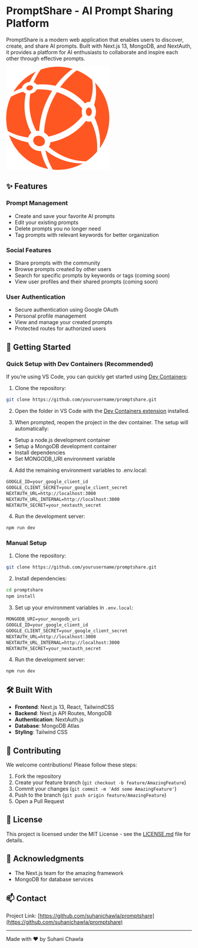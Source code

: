 # PromptShare - AI Prompt Sharing Platform

PromptShare is a modern web application that enables users to discover, create, and share AI prompts. Built with Next.js 13, MongoDB, and NextAuth, it provides a platform for AI enthusiasts to collaborate and inspire each other through effective prompts.

![PromptShare Logo](logo.svg)

## ✨ Features

### Prompt Management
- Create and save your favorite AI prompts
- Edit your existing prompts
- Delete prompts you no longer need
- Tag prompts with relevant keywords for better organization

### Social Features
- Share prompts with the community
- Browse prompts created by other users
- Search for specific prompts by keywords or tags (coming soon)
- View user profiles and their shared prompts (coming soon)

### User Authentication
- Secure authentication using Google OAuth
- Personal profile management
- View and manage your created prompts
- Protected routes for authorized users

## 🚀 Getting Started

### Quick Setup with Dev Containers (Recommended)

If you’re using VS Code, you can quickly get started using [Dev Containers](https://code.visualstudio.com/docs/devcontainers/containers):

1. Clone the repository:
```bash
git clone https://github.com/yourusername/promptshare.git
```

2. Open the folder in VS Code with the [Dev Containers extension](https://marketplace.visualstudio.com/items?itemName=ms-vscode-remote.remote-containers) installed.

3. When prompted, reopen the project in the dev container. The setup will automatically:
- Setup a node.js development container
- Setup a MongoDB development container
- Install dependencies
- Set MONGODB_URI environment variable

4. Add the remaining environment variables to .env.local:
```env
GOOGLE_ID=your_google_client_id
GOOGLE_CLIENT_SECRET=your_google_client_secret
NEXTAUTH_URL=http://localhost:3000
NEXTAUTH_URL_INTERNAL=http://localhost:3000
NEXTAUTH_SECRET=your_nextauth_secret
```

4. Run the development server:
```bash
npm run dev
```

### Manual Setup

1. Clone the repository:
```bash
git clone https://github.com/yourusername/promptshare.git
```

2. Install dependencies:
```bash
cd promptshare
npm install
```

3. Set up your environment variables in `.env.local`:
```env
MONGODB_URI=your_mongodb_uri
GOOGLE_ID=your_google_client_id
GOOGLE_CLIENT_SECRET=your_google_client_secret
NEXTAUTH_URL=http://localhost:3000
NEXTAUTH_URL_INTERNAL=http://localhost:3000
NEXTAUTH_SECRET=your_nextauth_secret
```

4. Run the development server:
```bash
npm run dev
```

## 🛠️ Built With

- **Frontend**: Next.js 13, React, TailwindCSS
- **Backend**: Next.js API Routes, MongoDB
- **Authentication**: NextAuth.js
- **Database**: MongoDB Atlas
- **Styling**: Tailwind CSS


## 🤝 Contributing

We welcome contributions! Please follow these steps:

1. Fork the repository
2. Create your feature branch (`git checkout -b feature/AmazingFeature`)
3. Commit your changes (`git commit -m 'Add some AmazingFeature'`)
4. Push to the branch (`git push origin feature/AmazingFeature`)
5. Open a Pull Request

## 📝 License

This project is licensed under the MIT License - see the [LICENSE.md](LICENSE.md) file for details.

## 👏 Acknowledgments

- The Next.js team for the amazing framework
- MongoDB for database services

## 📫 Contact

Project Link: [https://github.com/suhanichawla/promptshare](https://github.com/suhanichawla/promptshare)

---

Made with ❤️ by Suhani Chawla